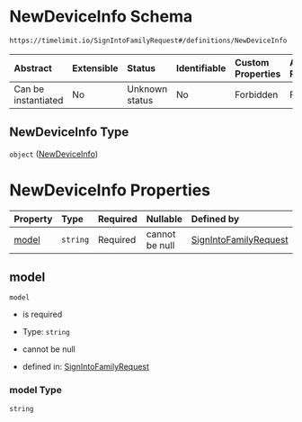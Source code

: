 # NewDeviceInfo Schema

```txt
https://timelimit.io/SignIntoFamilyRequest#/definitions/NewDeviceInfo
```

| Abstract            | Extensible | Status         | Identifiable | Custom Properties | Additional Properties | Access Restrictions | Defined In                                                                                      |
| :------------------ | :--------- | :------------- | :----------- | :---------------- | :-------------------- | :------------------ | :---------------------------------------------------------------------------------------------- |
| Can be instantiated | No         | Unknown status | No           | Forbidden         | Forbidden             | none                | [SignIntoFamilyRequest.schema.json\*](SignIntoFamilyRequest.schema.json "open original schema") |

## NewDeviceInfo Type

`object` ([NewDeviceInfo](signintofamilyrequest-definitions-newdeviceinfo.md))

# NewDeviceInfo Properties

| Property        | Type     | Required | Nullable       | Defined by                                                                                                                                                                            |
| :-------------- | :------- | :------- | :------------- | :------------------------------------------------------------------------------------------------------------------------------------------------------------------------------------ |
| [model](#model) | `string` | Required | cannot be null | [SignIntoFamilyRequest](signintofamilyrequest-definitions-newdeviceinfo-properties-model.md "https://timelimit.io/SignIntoFamilyRequest#/definitions/NewDeviceInfo/properties/model") |

## model

`model`

- is required

- Type: `string`

- cannot be null

- defined in: [SignIntoFamilyRequest](signintofamilyrequest-definitions-newdeviceinfo-properties-model.md "https://timelimit.io/SignIntoFamilyRequest#/definitions/NewDeviceInfo/properties/model")

### model Type

`string`
